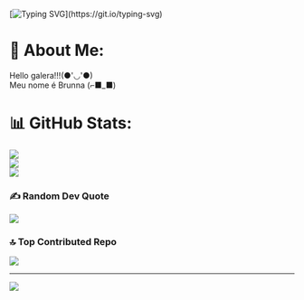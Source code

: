 [![Typing SVG](https://readme-typing-svg.herokuapp.com?font=Fira+Code&pause=1000&color=2418F7&width=435&lines=Bem+vindo+!!!!++(%E2%97%8F'%E2%97%A1'%E2%97%8F))](https://git.io/typing-svg)
# 💫 About Me:
Hello galera!!!(●'◡'●)<br>Meu nome é Brunna (⌐■_■)<br>

 
# 📊 GitHub Stats:
![](https://github-readme-stats.vercel.app/api?username=Brunna-0909&theme=ambient_gradient&hide_border=false&include_all_commits=true&count_private=true)<br/>
![](https://github-readme-streak-stats.herokuapp.com/?user=Brunna-0909&theme=ambient_gradient&hide_border=false)<br/>
![](https://github-readme-stats.vercel.app/api/top-langs/?username=Brunna-0909&theme=ambient_gradient&hide_border=false&include_all_commits=true&count_private=true&layout=compact)

### ✍️ Random Dev Quote
![](https://quotes-github-readme.vercel.app/api?type=vetical&theme=light)

### 🔝 Top Contributed Repo
![](https://github-contributor-stats.vercel.app/api?username=Brunna-0909&limit=5&theme=ambient_gradient&combine_all_yearly_contributions=true)

---
[![](https://visitcount.itsvg.in/api?id=Brunna-0909&icon=0&color=10)](https://visitcount.itsvg.in)
